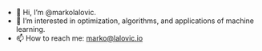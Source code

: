 - 👋 Hi, I’m @markolalovic.
- 👀 I’m interested in optimization, algorithms, and applications of machine learning.
- 📫 How to reach me: marko@lalovic.io

<!--
**markolalovic/markolalovic** is a ✨ _special_ ✨ repository because its `README.md` (this file) appears on your GitHub profile.

Here are some ideas to get you started:

- 🔭 I’m currently working on ...
- 🌱 I’m currently learning ...
- 👯 I’m looking to collaborate on ...
- 🤔 I’m looking for help with ...
- 💬 Ask me about ...
- 📫 How to reach me: ...
- 😄 Pronouns: ...
- ⚡ Fun fact: ...
-->
